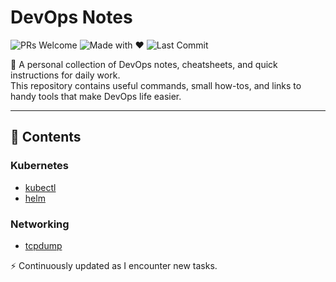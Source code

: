 # DevOps Notes

![PRs Welcome](https://img.shields.io/badge/PRs-welcome-brightgreen.svg)
![Made with ❤️](https://img.shields.io/badge/Made%20with-%E2%9D%A4-red.svg)
![Last Commit](https://img.shields.io/github/last-commit/theechofive/devops-notes)

📒 A personal collection of DevOps notes, cheatsheets, and quick instructions for daily work.  
This repository contains useful commands, small how-tos, and links to handy tools that make DevOps life easier.

---

## 📂 Contents

### Kubernetes
- [kubectl](./kubernetes/kubectl.md)
- [helm](./kubernetes/helm.md)

### Networking
- [tcpdump](./networking/tcpdump.md)


⚡ Continuously updated as I encounter new tasks.